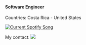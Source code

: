 #### Software Engineer

Countries: Costa Rica - United States

<a href="https://github.com/tthn0/Spotify-Readme">
  <img src="https://wilhelmcs.vercel.app/api" alt="Current Spotify Song">
</a>

My contact: [<img src="https://img.shields.io/badge/linkedin-%230077B5.svg?&style=for-the-badge&logo=linkedin&logoColor=white" />](https://www.linkedin.com/in/wilhelmcs/) 
